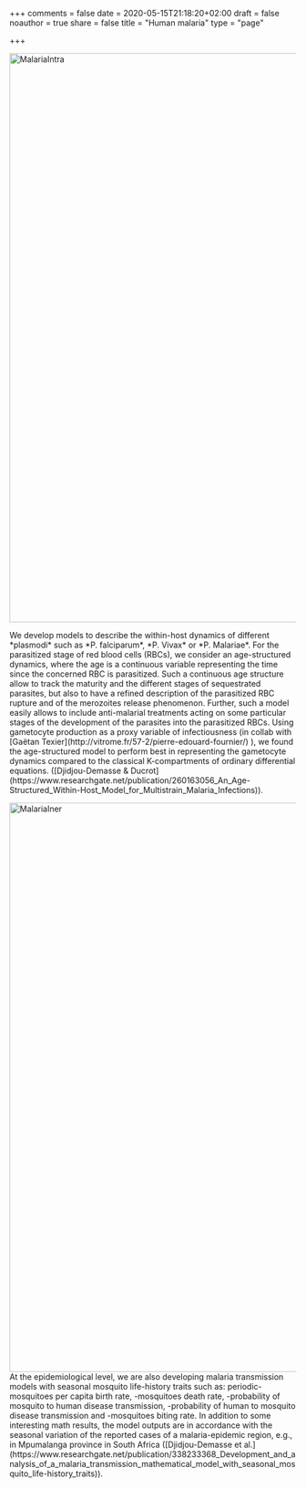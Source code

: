 +++
comments = false
date = 2020-05-15T21:18:20+02:00
draft = false
noauthor = true
share = false
title = "Human malaria"
type = "page"

+++

<html>
<head>
<style>
img {
  max-width: 100%;
  height: auto;
}
</style>
</head>
<body>
<img src="/uploads/malariaintra.jpg" alt="MalariaIntra" width="1000" height="200">
<p> We develop models to describe the within-host dynamics of different *plasmodi* such as *P. falciparum*, *P. Vivax* or *P. Malariae*. For the parasitized stage of red blood cells (RBCs), we consider an age-structured dynamics, where the age is a continuous variable representing the time since the concerned RBC is parasitized. Such a continuous age structure allow to track the maturity and the different stages of sequestrated parasites, but also to have a refined description of the parasitized RBC rupture and of the merozoites release phenomenon. Further, such a model easily allows to include anti-malarial treatments acting on some particular stages of the development of the parasites into the parasitized RBCs. Using gametocyte production as a proxy variable of infectiousness (in collab with [Gaëtan Texier](http://vitrome.fr/57-2/pierre-edouard-fournier/) ), we found the age-structured model to perform best in representing the gametocyte dynamics compared to the classical K-compartments of ordinary differential equations. ([Djidjou-Demasse & Ducrot](https://www.researchgate.net/publication/260163056_An_Age-Structured_Within-Host_Model_for_Multistrain_Malaria_Infections)).</p>
<p> </p>
<img src="/uploads/ModelData.png" alt="MalariaIner" width="1000" height="100">
At the epidemiological level, we are also developing malaria transmission models with seasonal mosquito life-history traits such as: periodic-mosquitoes per capita birth rate, -mosquitoes death rate, -probability of mosquito to human disease transmission, -probability of human to mosquito disease transmission and -mosquitoes biting rate. In addition to some interesting math results, the model outputs are in accordance with the seasonal variation of the reported cases of a malaria-epidemic region, e.g., in Mpumalanga province in South Africa ([Djidjou-Demasse et al.](https://www.researchgate.net/publication/338233368_Development_and_analysis_of_a_malaria_transmission_mathematical_model_with_seasonal_mosquito_life-history_traits)).
</body>
</html>

